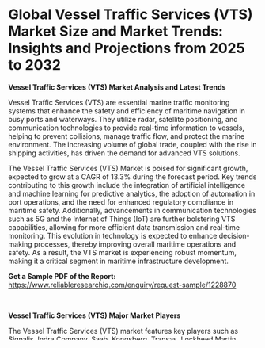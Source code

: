 <p><h1>Global Vessel Traffic Services (VTS) Market Size and Market Trends: Insights and Projections from 2025 to 2032</h1></p><p><strong>Vessel Traffic Services (VTS) Market Analysis and Latest Trends</strong></p>
<p><p>Vessel Traffic Services (VTS) are essential marine traffic monitoring systems that enhance the safety and efficiency of maritime navigation in busy ports and waterways. They utilize radar, satellite positioning, and communication technologies to provide real-time information to vessels, helping to prevent collisions, manage traffic flow, and protect the marine environment. The increasing volume of global trade, coupled with the rise in shipping activities, has driven the demand for advanced VTS solutions.</p><p>The Vessel Traffic Services (VTS) Market is poised for significant growth, expected to grow at a CAGR of 13.3% during the forecast period. Key trends contributing to this growth include the integration of artificial intelligence and machine learning for predictive analytics, the adoption of automation in port operations, and the need for enhanced regulatory compliance in maritime safety. Additionally, advancements in communication technologies such as 5G and the Internet of Things (IoT) are further bolstering VTS capabilities, allowing for more efficient data transmission and real-time monitoring. This evolution in technology is expected to enhance decision-making processes, thereby improving overall maritime operations and safety. As a result, the VTS market is experiencing robust momentum, making it a critical segment in maritime infrastructure development.</p></p>
<p><strong>Get a Sample PDF of the Report:&nbsp;</strong> <a href="https://www.reliableresearchiq.com/enquiry/request-sample/1228870?utm_campaign=1906&utm_medium=2&utm_source=Github&utm_content=ia&utm_term=09032025&utm_id=vessel-traffic-services-vts">https://www.reliableresearchiq.com/enquiry/request-sample/1228870</a></p>
<p>&nbsp;</p>
<p><strong>Vessel Traffic Services (VTS) Major Market Players</strong></p>
<p><p>The Vessel Traffic Services (VTS) market features key players such as Signalis, Indra Company, Saab, Kongsberg, Transas, Lockheed Martin, Tokyo Keiki, Frequentis, Vissim AS, and SRT, each contributing to its strategic growth.</p><p>Signalis specializes in VTS solutions and is recognized for integrating advanced automation features to enhance maritime traffic management efficiency. Their focus on software innovation has garnered significant market attention.</p><p>Indra Company offers comprehensive VTS solutions with a strong emphasis on technological advancements and interoperability. Their growth is supported by increased global maritime traffic and the necessity for enhanced safety measures. </p><p>Saab, well-known for its defense and security solutions, integrates robust VTS systems into vessel safety and traffic management. The demand for their advanced surveillance solutions is projected to grow due to maritime security needs.</p><p>Kongsberg, a leader in maritime and defense systems, is expanding its VTS offerings, leveraging its strong technological base to enhance maritime traffic management. Continued investments in R&D suggest promising future growth.</p><p>Transas, now part of Wärtsilä, focuses on digital solutions for maritime operations, positioning themselves as innovators in the VTS sector, particularly through their cloud-based services.</p><p>While exact sales revenues for these companies can vary, Kongsberg reported approximately $2.57 billion in revenue for its marine operations, while Saab's overall revenue stood at about $3.9 billion, with a significant portion attributed to defense and maritime operations. </p><p>The VTS market is expected to witness substantial growth, driven by increased shipping traffic, regulatory requirements for maritime safety, and advancements in technology. With the continuous evolution of global trade dynamics, the market is poised to expand, presenting lucrative opportunities for major players in the sector. Future projections indicate a compound annual growth rate (CAGR) of around 8-10% over the next five years.</p></p>
<p>&nbsp;</p>
<p><strong>What Are The Key Opportunities For Vessel Traffic Services (VTS) Manufacturers?</strong></p>
<p><p>The Vessel Traffic Services (VTS) market is witnessing robust growth, driven by increasing maritime trade, regulatory mandates for safer navigation, and advancements in technology, particularly in automation and real-time data analytics. The market is projected to grow at a CAGR of approximately 8% over the next five years. Key trends include the integration of Artificial Intelligence for predictive analytics and enhanced situational awareness, alongside the adoption of IoT devices to improve vessel tracking and management. As environmental concerns rise, sustainable practices and smart VTS systems will shape the future outlook, making maritime transportation safer and more efficient.</p></p>
<p><strong>Inquire or Share Your Questions If Any Before Purchasing This Report:</strong> <a href="https://www.reliableresearchiq.com/enquiry/pre-order-enquiry/1228870?utm_campaign=1906&utm_medium=2&utm_source=Github&utm_content=ia&utm_term=09032025&utm_id=vessel-traffic-services-vts">https://www.reliableresearchiq.com/enquiry/pre-order-enquiry/1228870</a></p>
<p>&nbsp;</p>
<p><strong>Market Segmentation</strong></p>
<p><strong>The Vessel Traffic Services (VTS) Market Analysis by types is segmented into:</strong></p>
<p><ul><li>INS and NAS</li><li>TOS</li><li>Others</li></ul></p>
<p><p>Vessel Traffic Services (VTS) are designed to enhance the safety and efficiency of maritime traffic. The market is categorized into several types: INS (Integrated Navigation Systems) integrates various navigational tools; NAS (Navigation Assistance Systems) offers real-time navigational support; TOS (Traffic Organization Systems) focuses on managing vessel movement and reducing congestion; and other services encompass specialized systems tailored for unique environmental or operational challenges. Each type plays a crucial role in optimizing maritime operations and ensuring safety at sea.</p></p>
<p><strong>Purchase this Report:&nbsp;</strong><a href="https://www.reliableresearchiq.com/purchase/1228870?utm_campaign=1906&utm_medium=2&utm_source=Github&utm_content=ia&utm_term=09032025&utm_id=vessel-traffic-services-vts">https://www.reliableresearchiq.com/purchase/1228870</a></p>
<p>&nbsp;</p>
<p><strong>The Vessel Traffic Services (VTS) Market Industry Research by Application is segmented into:</strong></p>
<p><ul><li>Port Service</li><li>Coastal Service</li><li>Others</li></ul></p>
<p><p>The Vessel Traffic Services (VTS) market encompasses various applications, including port services, coastal services, and others. Port services focus on managing vessel movements within harbors to enhance safety and efficiency, minimizing collisions and ensuring smooth operations. Coastal services extend this oversight to regional waters, facilitating navigation and environmental protection along coastlines. Additionally, other applications may include offshore operations or specific maritime monitoring systems tailored for particular navigational challenges, all aimed at optimizing maritime traffic and safeguarding marine ecosystems.</p></p>
<p><a href="https://www.reliableresearchiq.com/vessel-traffic-services-vts--r1228870?utm_campaign=1906&utm_medium=2&utm_source=Github&utm_content=ia&utm_term=09032025&utm_id=vessel-traffic-services-vts">&nbsp;https://www.reliableresearchiq.com/vessel-traffic-services-vts--r1228870</a></p>
<p><strong>In terms of Region, the Vessel Traffic Services (VTS) Market Players available by Region are:</strong></p>
<p>
    <p> <strong> North America: </strong>
        <ul>
            <li>United States</li>
            <li>Canada</li>
        </ul>
        </p> 
    <p> <strong> Europe: </strong>
        <ul>
            <li>Germany</li>
            <li>France</li>
            <li>U.K.</li>
            <li>Italy</li>
            <li>Russia</li>
        </ul>
        </p> 
    <p> <strong> Asia-Pacific: </strong>
        <ul>
            <li>China</li>
            <li>Japan</li>
            <li>South Korea</li>
            <li>India</li>
            <li>Australia</li>
            <li>China Taiwan</li>
            <li>Indonesia</li>
            <li>Thailand</li>
            <li>Malaysia</li>
        </ul>
        </p> 
    <p> <strong> Latin America: </strong>
        <ul>
            <li>Mexico</li>
            <li>Brazil</li>
            <li>Argentina Korea</li>
            <li>Colombia</li>
        </ul>
        </p> 
    <p> <strong> Middle East & Africa: </strong>
        <ul>
            <li>Turkey</li>
            <li>Saudi</li>
            <li>Arabia</li>
            <li>UAE</li>
            <li>Korea</li>
        </ul>
    </p>
    </p>
<p><p>The Vessel Traffic Services (VTS) market is poised for significant growth, particularly in the Asia-Pacific (APAC) and North American (NA) regions. By 2023, APAC is expected to lead with a market share of approximately 40%, driven by increasing shipping activities and port developments. North America will follow closely, accounting for about 25%. Europe is projected to hold a 20% share, while China is anticipated to capture 15%. This evolving landscape indicates a robust demand for advanced maritime traffic management solutions across these key regions.</p></p>
<p><strong>Purchase this Report: </strong><a href="https://www.reliableresearchiq.com/purchase/1228870?utm_campaign=1906&utm_medium=2&utm_source=Github&utm_content=ia&utm_term=09032025&utm_id=vessel-traffic-services-vts">https://www.reliableresearchiq.com/purchase/1228870</a></p>
<p>&nbsp;<strong>Get a Sample PDF of the Report:&nbsp;&nbsp;</strong><a href="https://www.reliableresearchiq.com/enquiry/request-sample/1228870?utm_campaign=1906&utm_medium=2&utm_source=Github&utm_content=ia&utm_term=09032025&utm_id=vessel-traffic-services-vts">https://www.reliableresearchiq.com/enquiry/request-sample/1228870</a></p>
<p><strong></strong></p>
<p><p><a href="https://github.com/cherrivacius/Market-Research-Report-List-1/blob/main/money-market.md?utm_campaign=1906&utm_medium=2&utm_source=Github&utm_content=ia&utm_term=09032025&utm_id=vessel-traffic-services-vts">Money Market</a></p><p><a href="https://github.com/omduthkevork/Market-Research-Report-List-1/blob/main/piano-simulator-market.md?utm_campaign=1906&utm_medium=2&utm_source=Github&utm_content=ia&utm_term=09032025&utm_id=vessel-traffic-services-vts">Piano Simulator Market</a></p><p><a href="https://github.com/mcveathuane2/Market-Research-Report-List-1/blob/main/fashion-brands-nft-market.md?utm_campaign=1906&utm_medium=2&utm_source=Github&utm_content=ia&utm_term=09032025&utm_id=vessel-traffic-services-vts">Fashion Brands NFT Market</a></p><p><a href="https://github.com/mafuzakirju/Market-Research-Report-List-1/blob/main/mutual-funds-sales-market.md?utm_campaign=1906&utm_medium=2&utm_source=Github&utm_content=ia&utm_term=09032025&utm_id=vessel-traffic-services-vts">Mutual Funds Sales Market</a></p><p><a href="https://github.com/akramisabtu/Market-Research-Report-List-1/blob/main/fund-sales-market.md?utm_campaign=1906&utm_medium=2&utm_source=Github&utm_content=ia&utm_term=09032025&utm_id=vessel-traffic-services-vts">Fund Sales Market</a></p></p>